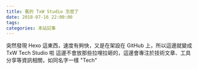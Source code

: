 ```yaml
---
title: 舊的 TxW Studio 怎麼了
date: 2018-07-16 22:00:00
tags:
categories: 本站記事
---
```

突然發現 Hexo 這東西，速度有夠快，又是在架設在 GitHub 上，所以這邊就變成 TxW Tech Studio 啦
這邊不會放那些拉哩拉砸的，這邊會專注於技術文章、工具分享等資訊相關，如同名字一樣 "Tech"<br>

